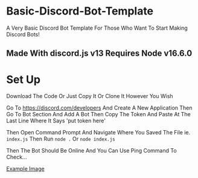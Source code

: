 # Basic-Discord-Bot-Template
A Very Basic Discord Bot Template For Those Who Want To Start Making Discord Bots!

## Made With discord.js v13 Requires Node v16.6.0

# Set Up

Download The Code Or Just Copy It Or Clone It However You Wish

Go To https://discord.com/developers And Create A New Application Then Go To Bot Section And Add A Bot Then Copy The Token And Paste At The Last Line Where It Says 'put token here'

Then Open Command Prompt And Navigate Where You Saved The File ie. `index.js` Then Run `node .` Or `node index.js`

Then The Bot Should Be Online And You Can Use Ping Command To Check...

[Example Image](https://cdn.discordapp.com/attachments/779005181760765985/875028964391923742/unknown.png)
